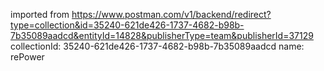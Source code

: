 imported from https://www.postman.com/v1/backend/redirect?type=collection&id=35240-621de426-1737-4682-b98b-7b35089aadcd&entityId=14828&publisherType=team&publisherId=37129
collectionId: 35240-621de426-1737-4682-b98b-7b35089aadcd
name: rePower